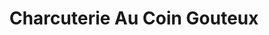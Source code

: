 ---
title: "Charcuterie Au Coin Gouteux"
url: /saint-valery-sur-somme/charcuterie-au-coin-gouteux/
shop: Metzgerei
---